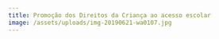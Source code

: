 ```yaml
---
title: Promoção dos Direitos da Criança ao acesso escolar
image: /assets/uploads/img-20190621-wa0107.jpg
---
```


